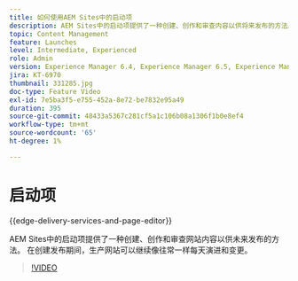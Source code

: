 ```yaml
---
title: 如何使用AEM Sites中的启动项
description: AEM Sites中的启动项提供了一种创建、创作和审查内容以供将来发布的方法。
topic: Content Management
feature: Launches
level: Intermediate, Experienced
role: Admin
version: Experience Manager 6.4, Experience Manager 6.5, Experience Manager as a Cloud Service
jira: KT-6970
thumbnail: 331285.jpg
doc-type: Feature Video
exl-id: 7e5ba3f5-e755-452a-8e72-be7832e95a49
duration: 395
source-git-commit: 48433a5367c281cf5a1c106b08a1306f1b0e8ef4
workflow-type: tm+mt
source-wordcount: '65'
ht-degree: 1%

---
```


# 启动项

{{edge-delivery-services-and-page-editor}}

AEM Sites中的启动项提供了一种创建、创作和审查网站内容以供未来发布的方法。 在创建发布期间，生产网站可以继续像往常一样每天演进和变更。

>[!VIDEO](https://video.tv.adobe.com/v/346836?quality=12&learn=on&captions=chi_hans)
